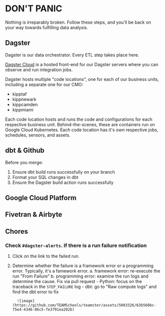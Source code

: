 # DON'T PANIC

Nothing is irreparably broken. Follow these steps, and you'll be back on your way towards fulfilling
data analysis.

## Dagster

Dagster is our data orchestrator. Every ETL step takes place here.

[Dagster Cloud](https://kipptaf.dagster.cloud/) is a hosted front-end for our Dagster servers where
you can observe and run integration jobs.

Dagster hosts multiple "code locations", one for each of our business units, including a separate
one for our CMO:

- kipptaf
- kippnewark
- kippcamden
- kippmiami

Each code location hosts and runs the code and configurations for each respective business unit.
Behind-the-scenes, these are containers run on Google Cloud Kubernetes. Each code location has it's
own respective jobs, schedules, sensors, and assets.

## dbt & Github

Before you merge:

1. Ensure dbt build runs successfully on your branch
2. Format your SQL changes in dbt
3. Ensure the Dagster build action runs successfully

## Google Cloud Platform

## Fivetran & Airbyte

## Chores

### Check `#dagster-alerts`. If there is a run failure notification

1.  Click on the link to the failed run.
2.  Determine whether the failure is a framework error or a programming error. Typically, it's a
    famework error. a. framework error: re-execute the run "From Failure" b. programming error:
    examine the run logs and determine the cause. Fix via pull request - Python: focus on the
    traceback in the `STEP_FAILURE` log - dbt: go to "Raw compute logs" and find the dbt error to
    fix

          ![image](https://github.com/TEAMSchools/teamster/assets/5003326/63b560bc-75e4-4346-86c5-fe3791ea202b)
